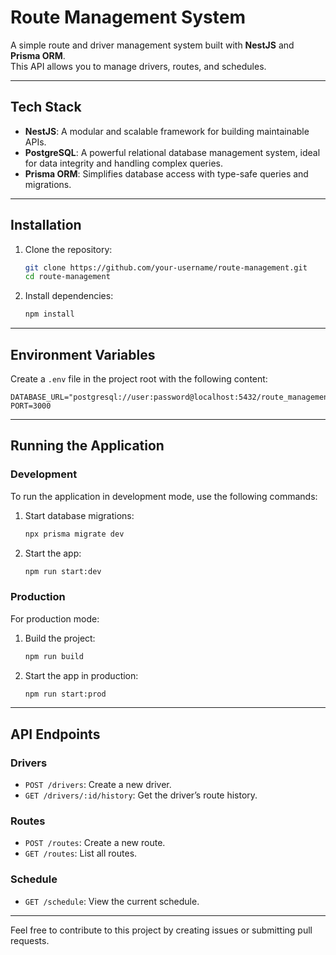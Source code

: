 # Route Management System

A simple route and driver management system built with **NestJS** and **Prisma ORM**.  
This API allows you to manage drivers, routes, and schedules.

---

## Tech Stack

- **NestJS**: A modular and scalable framework for building maintainable APIs.
- **PostgreSQL**: A powerful relational database management system, ideal for data integrity and handling complex queries.
- **Prisma ORM**: Simplifies database access with type-safe queries and migrations.

---

## Installation

1. Clone the repository:

    ```bash
    git clone https://github.com/your-username/route-management.git
    cd route-management
    ```

2. Install dependencies:

    ```bash
    npm install
    ```

---

## Environment Variables

Create a `.env` file in the project root with the following content:

```env
DATABASE_URL="postgresql://user:password@localhost:5432/route_management"
PORT=3000
```

---

## Running the Application

### Development

To run the application in development mode, use the following commands:

1. Start database migrations:

    ```bash
    npx prisma migrate dev
    ```

2. Start the app:

    ```bash
    npm run start:dev
    ```

### Production

For production mode:

1. Build the project:

    ```bash
    npm run build
    ```

2. Start the app in production:

    ```bash
    npm run start:prod
    ```

---

## API Endpoints

### Drivers

- `POST /drivers`: Create a new driver.
- `GET /drivers/:id/history`: Get the driver’s route history.

### Routes

- `POST /routes`: Create a new route.
- `GET /routes`: List all routes.

### Schedule

- `GET /schedule`: View the current schedule.

---

Feel free to contribute to this project by creating issues or submitting pull requests.
